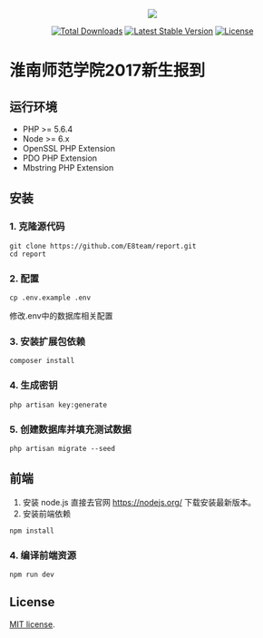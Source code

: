 <p align="center">
  <img style="max-width:50%" src="https://avatars1.githubusercontent.com/u/28562345?v=3&s=150">
</p>
<p align="center">
<a href="https://packagist.org/packages/E8team/report"><img src="https://poser.pugx.org/E8team/report/d/total.svg" alt="Total Downloads"></a>
<a href="https://packagist.org/packages/E8team/report"><img src="https://poser.pugx.org/E8team/report/v/stable" alt="Latest Stable Version"></a>
<a href="https://packagist.org/packages/E8team/report"><img src="https://poser.pugx.org/E8team/report/license.svg" alt="License"></a>
</p>


# 淮南师范学院2017新生报到

## 运行环境
- PHP >= 5.6.4
- Node >= 6.x
- OpenSSL PHP Extension
- PDO PHP Extension
- Mbstring PHP Extension

## 安装

### 1. 克隆源代码

```shell
git clone https://github.com/E8team/report.git
cd report
```

### 2. 配置

```shell
cp .env.example .env
```
修改.env中的数据库相关配置

### 3. 安装扩展包依赖
```shell
composer install
```

### 4. 生成密钥
```shell
php artisan key:generate
```

### 5. 创建数据库并填充测试数据
```shell
php artisan migrate --seed
```
## 前端
1. 安装 node.js
直接去官网 https://nodejs.org/ 下载安装最新版本。
2. 安装前端依赖
```shell
npm install
```
### 4. 编译前端资源
```shell
npm run dev
```

## License

[MIT license](https://mit-license.org/).

